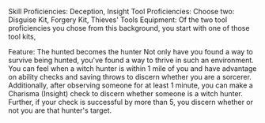 Skill Proficiencies: Deception, Insight
Tool Proficiencies: Choose two: Disguise Kit, Forgery Kit, Thieves' Tools
Equipment: Of the two tool proficiencies you chose from this background, you start with one of those tool kits,

Feature: The hunted becomes the hunter
	Not only have you found a way to survive being hunted, you've found a way to thrive in such an environment. You can feel when a witch hunter is within 1 mile of you and have advantage on ability checks and saving throws to discern whether you are a sorcerer. Additionally, after observing someone for at least 1 minute, you can make a Charisma (Insight) check to discern whether someone is a witch hunter. Further, if your check is successful by more than 5, you discern whether or not you are that hunter's target.